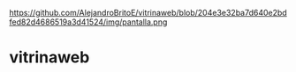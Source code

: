 https://github.com/AlejandroBritoE/vitrinaweb/blob/204e3e32ba7d640e2bdfed82d4686519a3d41524/img/pantalla.png
# vitrinaweb
